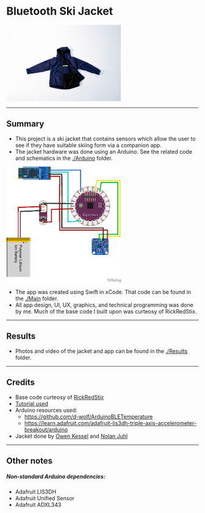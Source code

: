 # Bluetooth Ski Jacket

<img src="https://raw.githubusercontent.com/ryan-moll/BluetoothSkiJacket/master/Results/DSC08486-74.jpg" width=300>

___
## Summary
+ This project is a ski jacket that contains sensors which allow the user to see if they have suitable skiing form via a companion app.
+ The jacket hardware was done using an Arduino. See the related code and schematics in the [./Arduino](https://github.com/ryan-moll/BluetoothSkiJacket/tree/master/Arduino "Arduino folder") folder.

<img src="https://raw.githubusercontent.com/ryan-moll/BluetoothSkiJacket/master/Arduino/Final%20Schematic.png" width=300>

+ The app was created using Swift in xCode. That code can be found in the [./Main](https://github.com/ryan-moll/BluetoothSkiJacket/tree/master/Main "Main folder") folder.
+ All app design, UI, UX, graphics, and technical programming was done by me. Much of the base code I built upon was curteosy of RickRedStix.
___
## Results
+ Photos and video of the jacket and app can be found in the [./Results](https://github.com/ryan-moll/BluetoothSkiJacket/tree/master/Results "Results folder") folder.
___
## Credits
+ Base code curteosy of [RickRedStix](https://github.com/RickRedSix/BLE4.0-iOS-Swift-Demo/tree/master/BLEDemo "RickRedStix GitHub")
+ [Tutorial used](https://medium.com/@rickredsix/getting-started-with-ios-swift-and-bluetooth-4-0-for-wearables-hardware-4661b1992bca "iOS Bluetooth Tutorial")
+ Arduino resources used: 
    * https://github.com/d-wolf/ArduinoBLETemperature
    * https://learn.adafruit.com/adafruit-lis3dh-triple-axis-accelerometer-breakout/arduino
+ Jacket done by [Owen Kessel](https://www.instagram.com/owenkess/ "Owen's Instagram") and [Nolan Juhl](https://www.instagram.com/nolanjuhl/ "Nolan's Instagram")
___
## Other notes
##### Non-standard Arduino dependencies:
* Adafruit LIS3DH
* Adafruit Unified Sensor
* Adafruit ADXL343